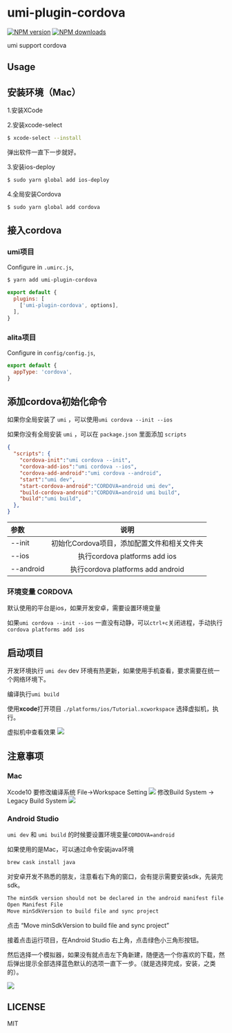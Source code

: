 # umi-plugin-cordova

[![NPM version](https://img.shields.io/npm/v/umi-plugin-cordova.svg?style=flat)](https://npmjs.org/package/umi-plugin-cordova)
[![NPM downloads](http://img.shields.io/npm/dm/umi-plugin-cordova.svg?style=flat)](https://npmjs.org/package/umi-plugin-cordova)

umi support cordova

## Usage

## 安装环境（Mac）
1.安装XCode

2.安装xcode-select
```sh
$ xcode-select --install
```
弹出软件一直下一步就好。

3.安装ios-deploy
```sh
$ sudo yarn global add ios-deploy
```
4.全局安装Cordova
```sh
$ sudo yarn global add cordova
```

## 接入cordova

### umi项目
Configure in `.umirc.js`,

```sh
$ yarn add umi-plugin-cordova
```

```js
export default {
  plugins: [
    ['umi-plugin-cordova', options],
  ],
}
```
### alita项目
Configure in `config/config.js`,

```js
export default {
  appType: 'cordova',
}
```


## 添加cordova初始化命令
如果你全局安装了 `umi` ，可以使用`umi cordova --init --ios`

如果你没有全局安装 `umi` ，可以在 `package.json` 里面添加 `scripts`

```json
{
  "scripts": {
    "cordova-init":"umi cordova --init",
    "cordova-add-ios":"umi cordova --ios",
    "cordova-add-android":"umi cordova --android",
    "start":"umi dev",
    "start-cordova-android":"CORDOVA=android umi dev",
    "build-cordova-android":"CORDOVA=android umi build",
    "build":"umi build",
  },
}
```

| 参数 | 说明 |
|  :-  | :-:  |
| --init | 初始化Cordova项目，添加配置文件和相关文件夹 |
| --ios | 执行cordova platforms add ios |
| --android | 执行cordova platforms add android |

### 环境变量 CORDOVA
默认使用的平台是ios，如果开发安卓，需要设置环境变量

如果`umi cordova --init --ios` 一直没有动静，可以`ctrl+c`关闭进程，手动执行`cordova platforms add ios`

## 启动项目
开发环境执行 `umi dev`
dev 环境有热更新，如果使用手机查看，要求需要在统一个网络环境下。

编译执行`umi build`

使用**xcode**打开项目 `./platforms/ios/Tutorial.xcworkspace`
选择虚拟机，执行。

虚拟机中查看效果
![](./umi-cordova.png)


## 注意事项
### Mac
Xcode10 要修改编译系统
File->Workspace Setting
![](./ioshelp1.png)
修改Build System -> Legacy Build System
![](./ioshelp2.png)
### Android Studio

`umi dev` 和 `umi build` 的时候要设置环境变量`CORDOVA=android`

如果使用的是Mac，可以通过命令安装java环境
```sh
brew cask install java
```
对安卓开发不熟悉的朋友，注意看右下角的窗口，会有提示需要安装sdk，先装完sdk。
```sh
The minSdk version should not be declared in the android manifest file. You can move the version from the manifest to the defaultConfig in the build.gradle file.
Open Manifest File
Move minSdkVersion to build file and sync project
```

点击 “Move minSdkVersion to build file and sync project”

接着点击运行项目，在Android Studio 右上角，点击绿色小三角形按钮。

然后选择一个模拟器，如果没有就点击左下角新建，随便选一个你喜欢的下载，然后弹出提示全部选择蓝色默认的选项一直下一步。（就是选择完成，安装，之类的）。

![](./androidsuccess.png)
## LICENSE

MIT
